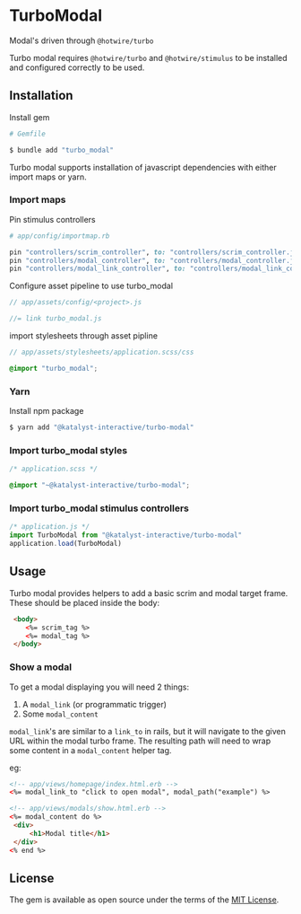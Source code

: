 # TurboModal
Modal's driven through `@hotwire/turbo`

Turbo modal requires `@hotwire/turbo` and `@hotwire/stimulus` to be installed and configured correctly to be used.

## Installation
Install gem
```bash
# Gemfile

$ bundle add "turbo_modal"
```
Turbo modal supports installation of javascript dependencies with either import maps or yarn.

### Import maps
Pin stimulus controllers
```ruby 
# app/config/importmap.rb

pin "controllers/scrim_controller", to: "controllers/scrim_controller.js"
pin "controllers/modal_controller", to: "controllers/modal_controller.js"
pin "controllers/modal_link_controller", to: "controllers/modal_link_controller.js"
```

Configure asset pipeline to use turbo_modal
``` js
// app/assets/config/<project>.js

//= link turbo_modal.js
```

import stylesheets through asset pipline
```scss 
// app/assets/stylesheets/application.scss/css

@import "turbo_modal";
```

### Yarn
Install npm package
```bash
$ yarn add "@katalyst-interactive/turbo-modal"
```
### Import turbo_modal styles
```css
/* application.scss */

@import "~@katalyst-interactive/turbo-modal";
```

### Import turbo_modal stimulus controllers
```js
/* application.js */
import TurboModal from "@katalyst-interactive/turbo-modal"
application.load(TurboModal)
```

## Usage

Turbo modal provides helpers to add a basic scrim and modal target frame. These should be placed inside the body:
```html
 <body>
    <%= scrim_tag %>
    <%= modal_tag %>
 </body>
```

### Show a modal

To get a modal displaying you will need 2 things:
1. A `modal_link` (or programmatic trigger)
2. Some `modal_content`

`modal_link`'s are similar to a `link_to` in rails, but it will navigate to the given URL within the modal turbo frame.
The resulting path will need to wrap some content in a `modal_content` helper tag.

eg: 
```html
<!-- app/views/homepage/index.html.erb -->
<%= modal_link_to "click to open modal", modal_path("example") %>
```

```html
<!-- app/views/modals/show.html.erb -->
<%= modal_content do %>
 <div>
     <h1>Modal title</h1>
 </div>
<% end %>
```

## License
The gem is available as open source under the terms of the [MIT License](https://opensource.org/licenses/MIT).

